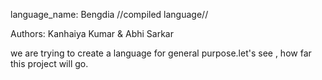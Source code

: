 language_name: Bengdia
//compiled language//
<br>

Authors: Kanhaiya Kumar & Abhi Sarkar

we are trying to create a language for general purpose.let's see , how far this project will go. 